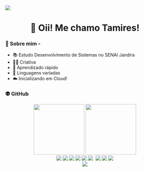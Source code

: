 <img src="https://i.pinimg.com/originals/cf/23/d5/cf23d5c33ff1ad50cf49d02721b4b5e2.gif">

<h1 align="center"> 🌼 Oii! Me chamo Tamires! </h1>

### 👻 Sobre mim - 
- 📚 Estudo Desenvolvimento de Sistemas no SENAI Jandira 
- 👨‍💻 Criativa
- 🔎 Aprendizado rápido
- 🌟 Linguagens variadas
- ☁️ Inicializando em Cloud!

### 👽 GitHub
<div style="display: inline_block" align="center">
  <img height="160em" src="https://github-readme-stats.vercel.app/api?username=oRdv&show_icons=true&theme=cobalt&include_all_commits=true&count_private=true"/>
  <img height="160em" src="https://github-readme-stats.vercel.app/api/top-langs/?username=oRdv&layout=compact&langs_count=7&theme=cobalt"/>
</div>
<div style="display: inline_block" align="center">
  <img src="https://img.shields.io/badge/Python-14354C?style=for-the-badge&logo=python&logoColor=white">
 <img src="https://img.shields.io/badge/HTML5-E34F26?style=for-the-badge&logo=html5&logoColor=white">
 <img src="https://img.shields.io/badge/CSS3-1572B6?style=for-the-badge&logo=css3&logoColor=white">
 <img src="https://img.shields.io/badge/C%23-239120?style=for-the-badge&logo=c-sharp&logoColor=white">
 <img src="https://img.shields.io/badge/MySQL-00000F?style=for-the-badge&logo=mysql&logoColor=white">
 <img src="https://img.shields.io/badge/Flask-000000?style=for-the-badge&logo=flask&logoColor=white">
 <img src"https://img.shields.io/badge/Microsoft_Azure-0089D6?style=for-the-badge&logo=microsoft-azure&logoColor=white">
 <img src="https://img.shields.io/badge/Amazon_AWS-232F3E?style=for-the-badge&logo=amazon-aws&logoColor=white"> 
 <img src="https://img.shields.io/badge/Git-E34F26?style=for-the-badge&logo=git&logoColor=white">
 <img src="https://img.shields.io/badge/Java-ED8B00?style=for-the-badge&logo=java&logoColor=white">
 </div>




<div align="center">
<img src="https://github.com/oRdv/oRdv/blob/output/github-contribution-grid-snake.svg">
</div>
